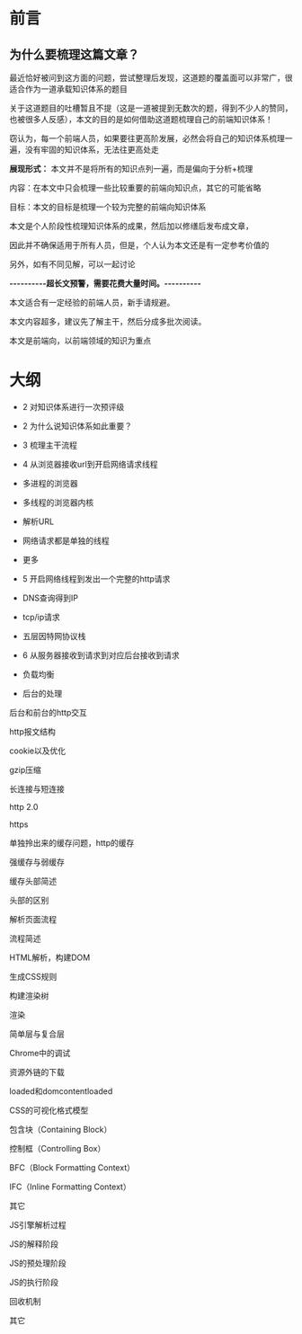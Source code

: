 # 前言
## 为什么要梳理这篇文章？
最近恰好被问到这方面的问题，尝试整理后发现，这道题的覆盖面可以非常广，很适合作为一道承载知识体系的题目

关于这道题目的吐槽暂且不提（这是一道被提到无数次的题，得到不少人的赞同，也被很多人反感），本文的目的是如何借助这道题梳理自己的前端知识体系！

窃认为，每一个前端人员，如果要往更高阶发展，必然会将自己的知识体系梳理一遍，没有牢固的知识体系，无法往更高处走

**展现形式：**
本文并不是将所有的知识点列一遍，而是偏向于分析+梳理

内容：在本文中只会梳理一些比较重要的前端向知识点，其它的可能省略

目标：本文的目标是梳理一个较为完整的前端向知识体系

本文是个人阶段性梳理知识体系的成果，然后加以修缮后发布成文章，

因此并不确保适用于所有人员，但是，个人认为本文还是有一定参考价值的

另外，如有不同见解，可以一起讨论

**----------超长文预警，需要花费大量时间。----------**

本文适合有一定经验的前端人员，新手请规避。

本文内容超多，建议先了解主干，然后分成多批次阅读。

本文是前端向，以前端领域的知识为重点

# 大纲
* 2 对知识体系进行一次预评级


* 2 为什么说知识体系如此重要？


* 3 梳理主干流程


* 4 从浏览器接收url到开启网络请求线程


* 多进程的浏览器


* 多线程的浏览器内核


* 解析URL


* 网络请求都是单独的线程


* 更多




* 5 开启网络线程到发出一个完整的http请求


* DNS查询得到IP


* tcp/ip请求


* 五层因特网协议栈




* 6 从服务器接收到请求到对应后台接收到请求


* 负载均衡


* 后台的处理




后台和前台的http交互


http报文结构


cookie以及优化


gzip压缩


长连接与短连接


http 2.0


https




单独拎出来的缓存问题，http的缓存


强缓存与弱缓存


缓存头部简述


头部的区别




解析页面流程


流程简述


HTML解析，构建DOM


生成CSS规则


构建渲染树


渲染


简单层与复合层


Chrome中的调试


资源外链的下载


loaded和domcontentloaded




CSS的可视化格式模型


包含块（Containing Block）


控制框（Controlling Box）


BFC（Block Formatting Context）


IFC（Inline Formatting Context）


其它




JS引擎解析过程


JS的解释阶段


JS的预处理阶段


JS的执行阶段


回收机制




其它

